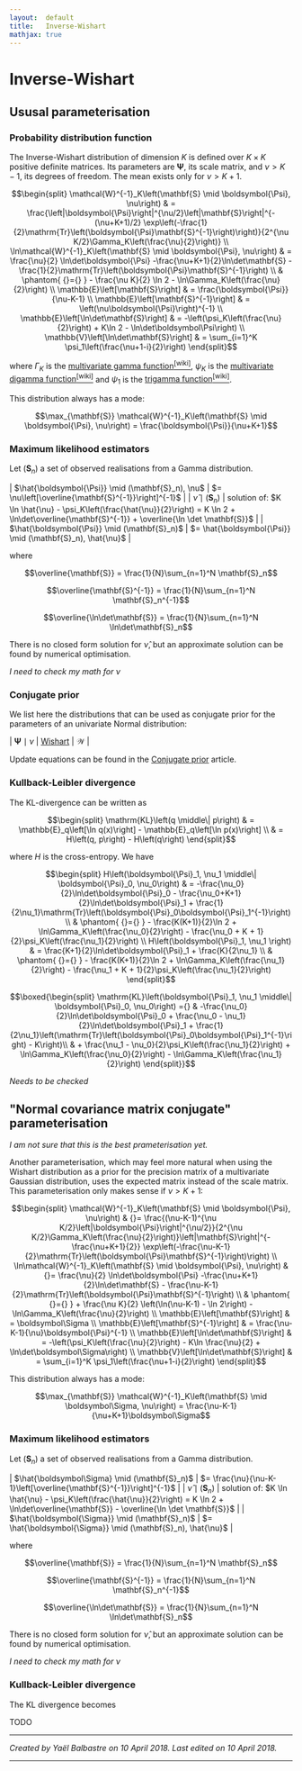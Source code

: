```yaml
---
layout:  default
title:   Inverse-Wishart
mathjax: true
---
```


Inverse-Wishart
===============

Ususal parameterisation
-----------------------

### Probability distribution function

The Inverse-Wishart distribution of dimension $K$ is defined over $K \times K$ positive definite matrices. Its parameters are $\boldsymbol{\Psi}$, its scale matrix, and $\nu > K - 1$, its degrees of freedom. The mean exists only for $\nu > K + 1$.

$$\begin{split}
    \mathcal{W}^{-1}_K\left(\mathbf{S} \mid \boldsymbol{\Psi}, \nu\right)
    & = \frac{\left|\boldsymbol{\Psi}\right|^{\nu/2}\left|\mathbf{S}\right|^{-(\nu+K+1)/2} \exp\left(-\frac{1}{2}\mathrm{Tr}\left(\boldsymbol{\Psi}\mathbf{S}^{-1}\right)\right)}{2^{\nu K/2}\Gamma_K\left(\frac{\nu}{2}\right)}
    \\
    \ln\mathcal{W}^{-1}_K\left(\mathbf{S} \mid \boldsymbol{\Psi}, \nu\right)
    & = \frac{\nu}{2} \ln\det\boldsymbol{\Psi}
    -\frac{\nu+K+1}{2}\ln\det\mathbf{S}
    - \frac{1}{2}\mathrm{Tr}\left(\boldsymbol{\Psi}\mathbf{S}^{-1}\right) \\
    & \phantom{ {}={} }
    - \frac{\nu K}{2} \ln 2
    - \ln\Gamma_K\left(\frac{\nu}{2}\right)
    \\
    \mathbb{E}\left[\mathbf{S}\right]
    & = \frac{\boldsymbol{\Psi}}{\nu-K-1}
    \\
    \mathbb{E}\left[\mathbf{S}^{-1}\right]
    & = \left(\nu\boldsymbol{\Psi}\right)^{-1}
    \\
    \mathbb{E}\left[\ln\det\mathbf{S}\right]
    & = -\left(\psi_K\left(\frac{\nu}{2}\right) + K\ln 2 - \ln\det\boldsymbol\Psi\right)
    \\
    \mathbb{V}\left[\ln\det\mathbf{S}\right]
    & = \sum_{i=1}^K \psi_1\left(\frac{\nu+1-i}{2}\right)
\end{split}$$

where $\Gamma_K$ is the [multivariate gamma function<sup>[wiki]</sup>](https://en.wikipedia.org/wiki/Multivariate_Gamma_function), $\psi_K$ is the [multivariate digamma function<sup>[wiki]</sup>](https://en.wikipedia.org/wiki/Multivariate_gamma_function#Derivatives) and $\psi_1$ is the [trigamma function<sup>[wiki]</sup>](https://en.wikipedia.org/wiki/Trigamma_function).

This distribution always has a mode:

$$\max_{\mathbf{S}} \mathcal{W}^{-1}_K\left(\mathbf{S} \mid \boldsymbol{\Psi}, \nu\right) = \frac{\boldsymbol{\Psi}}{\nu+K+1}$$

### Maximum likelihood estimators

Let $(\mathbf{S}_n)$ a set of observed realisations from a Gamma distribution.

| $\hat{\boldsymbol{\Psi}} \mid (\mathbf{S}_n), \nu$ | $= \nu\left[\overline{\mathbf{S}^{-1}}\right]^{-1}$ |
| $\hat{\nu} \mid (\mathbf{S}_n)$             | solution of: $K \ln \hat{\nu} - \psi_K\left(\frac{\hat{\nu}}{2}\right) = K \ln 2 + \ln\det\overline{\mathbf{S}^{-1}} + \overline{\ln \det \mathbf{S}}$ |
| $\hat{\boldsymbol{\Psi}} \mid (\mathbf{S}_n)$      | $= \hat{\boldsymbol{\Psi}} \mid (\mathbf{S}_n), \hat{\nu}$ |

where

$$\overline{\mathbf{S}} = \frac{1}{N}\sum_{n=1}^N \mathbf{S}_n$$

$$\overline{\mathbf{S}^{-1}} = \frac{1}{N}\sum_{n=1}^N \mathbf{S}_n^{-1}$$

$$\overline{\ln\det\mathbf{S}} = \frac{1}{N}\sum_{n=1}^N \ln\det\mathbf{S}_n$$

There is no closed form solution for $\hat{\nu}$, but an approximate solution can be found by numerical optimisation.

*I need to check my math for $\nu$*

### Conjugate prior

We list here the distributions that can be used as conjugate prior for the parameters of an univariate Normal distribution:

| $\boldsymbol{\Psi} \mid \nu$ | [Wishart]({{site.baseurl}}/proba/wishart) | $\mathcal{W}$ |

Update equations can be found in the [Conjugate prior]({{site.baseurl}}/conjugate-prior) article.

### Kullback-Leibler divergence

The KL-divergence can be written as

$$\begin{split}
    \mathrm{KL}\left(q \middle\| p\right)
    & = \mathbb{E}_q\left[\ln q(x)\right] - \mathbb{E}_q\left[\ln p(x)\right]
    \\
    & = H\left(q, p\right) - H\left(q\right)
\end{split}$$

where $H$ is the cross-entropy. We have

$$\begin{split}
    H\left(\boldsymbol{\Psi}_1, \nu_1 \middle\| \boldsymbol{\Psi}_0, \nu_0\right)
    & = -\frac{\nu_0}{2}\ln\det\boldsymbol{\Psi}_0
    - \frac{\nu_0+K+1}{2}\ln\det\boldsymbol{\Psi}_1
    + \frac{1}{2\nu_1}\mathrm{Tr}\left(\boldsymbol{\Psi}_0\boldsymbol{\Psi}_1^{-1}\right)
    \\
    & \phantom{ {}={} }
    - \frac{K(K+1)}{2}\ln 2
    + \ln\Gamma_K\left(\frac{\nu_0}{2}\right)
    - \frac{\nu_0 + K + 1}{2}\psi_K\left(\frac{\nu_1}{2}\right)
    \\
    H\left(\boldsymbol{\Psi}_1, \nu_1 \right)
    & = \frac{K+1}{2}\ln\det\boldsymbol{\Psi}_1
    + \frac{K}{2\nu_1}
    \\
    & \phantom{ {}={} }
    - \frac{K(K+1)}{2}\ln 2
    + \ln\Gamma_K\left(\frac{\nu_1}{2}\right)
    - \frac{\nu_1 + K + 1}{2}\psi_K\left(\frac{\nu_1}{2}\right)
\end{split}$$

$$\boxed{\begin{split}
    \mathrm{KL}\left(\boldsymbol{\Psi}_1, \nu_1 \middle\| \boldsymbol{\Psi}_0, \nu_0\right)
    ={} & -\frac{\nu_0}{2}\ln\det\boldsymbol{\Psi}_0 + \frac{\nu_0 - \nu_1}{2}\ln\det\boldsymbol{\Psi}_1
    + \frac{1}{2\nu_1}\left(\mathrm{Tr}\left(\boldsymbol{\Psi}_0\boldsymbol{\Psi}_1^{-1}\right) - K\right)\\
    & + \frac{\nu_1 - \nu_0}{2}\psi_K\left(\frac{\nu_1}{2}\right)
    + \ln\Gamma_K\left(\frac{\nu_0}{2}\right)
    - \ln\Gamma_K\left(\frac{\nu_1}{2}\right)
\end{split}}$$

*Needs to be checked*

"Normal covariance matrix conjugate" parameterisation
-----------------------------------------------------

*I am not sure that this is the best prameterisation yet.*

Another parameterisation, which may feel more natural when using the Wishart distribution as a prior for the precision matrix of a multivariate Gaussian distribution, uses the expected matrix instead of the scale matrix. This parameterisation only makes sense if $\nu > K + 1$:

$$\begin{split}
    \mathcal{W}^{-1}_K\left(\mathbf{S} \mid \boldsymbol{\Psi}, \nu\right)
    & {}= \frac{(\nu-K-1)^{\nu K/2}\left|\boldsymbol{\Psi}\right|^{\nu/2}}{2^{\nu K/2}\Gamma_K\left(\frac{\nu}{2}\right)}\left|\mathbf{S}\right|^{-\frac{\nu+K+1}{2}} \exp\left(-\frac{\nu-K-1}{2}\mathrm{Tr}\left(\boldsymbol{\Psi}\mathbf{S}^{-1}\right)\right)
    \\
    \ln\mathcal{W}^{-1}_K\left(\mathbf{S} \mid \boldsymbol{\Psi}, \nu\right)
    & {}= \frac{\nu}{2} \ln\det\boldsymbol{\Psi}
    -\frac{\nu+K+1}{2}\ln\det\mathbf{S}
    - \frac{\nu-K-1}{2}\mathrm{Tr}\left(\boldsymbol{\Psi}\mathbf{S}^{-1}\right) \\
    & \phantom{ {}={} } + \frac{\nu K}{2} \left(\ln(\nu-K-1) - \ln 2\right)
    - \ln\Gamma_K\left(\frac{\nu}{2}\right)
    \\
    \mathbb{E}\left[\mathbf{S}\right]
    & = \boldsymbol\Sigma
    \\
    \mathbb{E}\left[\mathbf{S}^{-1}\right]
    & = \frac{\nu-K-1}{\nu}\boldsymbol{\Psi}^{-1}
    \\
    \mathbb{E}\left[\ln\det\mathbf{S}\right]
    & = -\left(\psi_K\left(\frac{\nu}{2}\right) - K\ln \frac{\nu}{2} + \ln\det\boldsymbol\Sigma\right)
    \\
    \mathbb{V}\left[\ln\det\mathbf{S}\right]
    & = \sum_{i=1}^K \psi_1\left(\frac{\nu+1-i}{2}\right)
\end{split}$$

This distribution always has a mode:

$$\max_{\mathbf{S}} \mathcal{W}^{-1}_K\left(\mathbf{S} \mid \boldsymbol\Sigma, \nu\right) = \frac{\nu-K-1}{\nu+K+1}\boldsymbol\Sigma$$

### Maximum likelihood estimators

Let $(\mathbf{S}_n)$ a set of observed realisations from a Gamma distribution.

| $\hat{\boldsymbol\Sigma} \mid (\mathbf{S}_n)$ | $= \frac{\nu}{\nu-K-1}\left[\overline{\mathbf{S}^{-1}}\right]^{-1}$ |
| $\hat{\nu} \mid (\mathbf{S}_n)$                | solution of: $K \ln \hat{\nu} - \psi_K\left(\frac{\hat{\nu}}{2}\right) = K \ln 2 + \ln\det\overline{\mathbf{S}} - \overline{\ln \det \mathbf{S}}$ |
| $\hat{\boldsymbol{\Sigma}} \mid (\mathbf{S}_n)$      | $= \hat{\boldsymbol{\Sigma}} \mid (\mathbf{S}_n), \hat{\nu}$ |

where

$$\overline{\mathbf{S}} = \frac{1}{N}\sum_{n=1}^N \mathbf{S}_n$$

$$\overline{\mathbf{S}^{-1}} = \frac{1}{N}\sum_{n=1}^N \mathbf{S}_n^{-1}$$

$$\overline{\ln\det\mathbf{S}} = \frac{1}{N}\sum_{n=1}^N \ln\det\mathbf{S}_n$$

There is no closed form solution for $\hat{\nu}$, but an approximate solution can be found by numerical optimisation.

*I need to check my math for $\nu$*

### Kullback-Leibler divergence

The KL divergence becomes

TODO

***

*Created by Yaël Balbastre on 10 April 2018. Last edited on 10 April 2018.*

***
